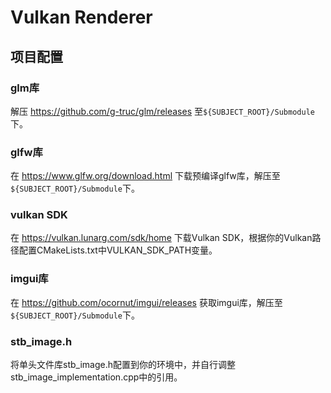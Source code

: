 # Vulkan Renderer

## 项目配置

### glm库
解压 https://github.com/g-truc/glm/releases 至`${SUBJECT_ROOT}/Submodule`下。

### glfw库
在 https://www.glfw.org/download.html 下载预编译glfw库，解压至`${SUBJECT_ROOT}/Submodule`下。

### vulkan SDK
在 https://vulkan.lunarg.com/sdk/home 下载Vulkan SDK，根据你的Vulkan路径配置CMakeLists.txt中VULKAN_SDK_PATH变量。

### imgui库
在 https://github.com/ocornut/imgui/releases 获取imgui库，解压至`${SUBJECT_ROOT}/Submodule`下。

### stb_image.h
将单头文件库stb_image.h配置到你的环境中，并自行调整stb_image_implementation.cpp中的引用。